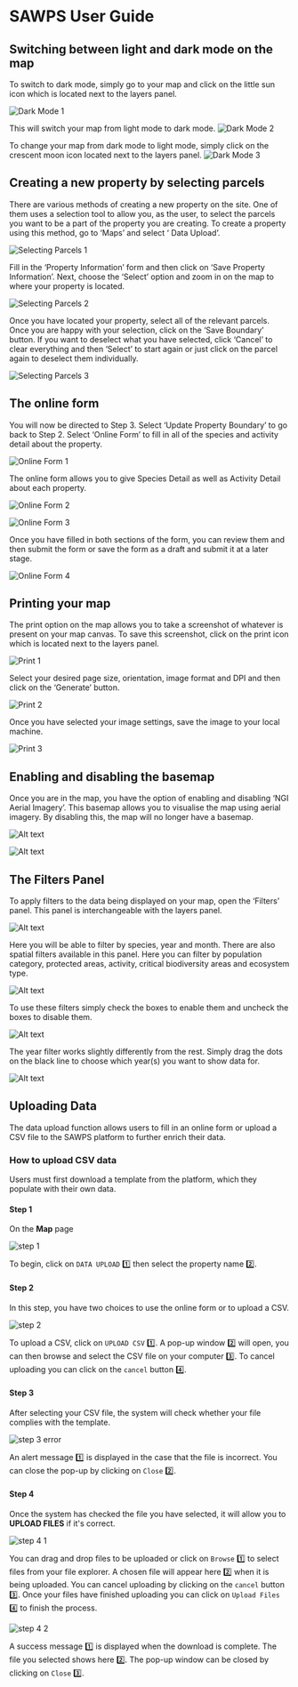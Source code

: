 # SAWPS User Guide

## Switching between light and dark mode on the map

To switch to dark mode, simply go to your map and click on the little sun icon which is located next to the layers panel.

![Dark Mode 1](img/dark-mode-1.png)

This will switch your map from light mode to dark mode.
![Dark Mode 2](img/dark-mode-2.png)

To change your map from dark mode to light mode, simply click on the crescent moon icon located next to the layers panel.
![Dark Mode 3](img/dark-mode-3.png)

## Creating a new property by selecting parcels

There are various methods of creating a new property on the site. One of them uses a selection tool to allow you, as the user, to select the parcels you want to be a part of the property you are creating.
To create a property using this method, go to ‘Maps’ and select ‘ Data Upload’.

![Selecting Parcels 1](img/selecting-parcels-1.png)

Fill in the ‘Property Information’ form and then click on ‘Save Property Information’. Next, choose the ‘Select’ option and zoom in on the map to where your property is located.

![Selecting Parcels 2](img/selecting-parcels-2.png)

Once you have located your property, select all of the relevant parcels. Once you are happy with your selection, click on the ‘Save Boundary’ button. If you want to deselect what you have selected, click ‘Cancel’ to clear everything and then ‘Select’ to start again or just click on the parcel again to deselect them individually.

![Selecting Parcels 3](img/selecting-parcels-3.png)

## The online form

You will now be directed to Step 3. Select ‘Update Property Boundary’ to go back to Step 2. Select ‘Online Form’ to fill in all of the species and activity detail about the property.

![Online Form 1](img/online-form-1.png)

The online form allows you to give Species Detail as well as Activity Detail about each property.

![Online Form 2](img/online-form-2.png)

![Online Form 3](img/online-form-3.png)

Once you have filled in both sections of the form, you can review them and then submit the form or save the form as a draft and submit it at a later stage.

![Online Form 4](img/online-form-4.png)

## Printing your map

The print option on the map allows you to take a screenshot of whatever is present on your map canvas. To save this screenshot, click on the print icon which is located next to the layers panel.

![Print 1](img/print-1.png)

Select your desired page size, orientation, image format and DPI and then click on the ‘Generate’ button.

![Print 2](img/print-2.png)

Once you have selected your image settings, save the image to your local machine.

![Print 3](img/print-3.png)

## Enabling and disabling the basemap

Once you are in the map, you have the option of enabling and disabling ‘NGI Aerial Imagery’. This basemap allows you to visualise the map using aerial imagery. By disabling this, the map will no longer have a basemap.

![Alt text](img/basemap-1.png)

![Alt text](img/basemap-2.png)

## The Filters Panel

To apply filters to the data being displayed on your map, open the ‘Filters’ panel. This panel is interchangeable with the layers panel.

![Alt text](img/filters-1.png)

Here you will be able to filter by species, year and month. There are also spatial filters available in this panel. Here you can filter by population category, protected areas, activity, critical biodiversity areas and ecosystem type.

![Alt text](img/filters-2.png)

To use these filters simply check the boxes to enable them and uncheck the boxes to disable them.

![Alt text](img/filters-3.png)

The year filter works slightly differently from the rest. Simply drag the dots on the black line to choose which year(s) you want to show data for.

![Alt text](img/filters-4.png)

## Uploading Data

The data upload function allows users to fill in an online form or upload a CSV file to the SAWPS platform to further enrich their data.

### How to upload CSV data

Users must first download a template from the platform, which they populate with their own data.

#### Step 1

On the **Map** page

![step 1](img/upload-data-step-1.png)

To begin, click on `DATA UPLOAD` 1️⃣ then select the property name 2️⃣.

#### Step 2

In this step, you have two choices to use the online form or to upload a CSV.

![step 2](img/upload-data-step-2.png)

To upload a CSV, click on `UPLOAD CSV` 1️⃣. A pop-up window 2️⃣ will open, you can then browse and select the CSV file on your computer 3️⃣. To cancel uploading you can click on the `cancel` button 4️⃣.

#### Step 3

After selecting your CSV file, the system will check whether your file complies with the template.

![step 3 error](img/upload-data-step-3-error.png)

An alert message 1️⃣ is displayed in the case that the file is incorrect. You can close the pop-up by clicking on `Close` 2️⃣.

#### Step 4

Once the system has checked the file you have selected, it will allow you to **UPLOAD FILES** if it's correct.

![step 4 1](img/upload-data-step-4-1.png)

You can drag and drop files to be uploaded or click on `Browse` 1️⃣ to select files from your file explorer. A chosen file will appear here 2️⃣ when it is being uploaded. You can cancel uploading by clicking on the `cancel` button 3️⃣. Once your files have finished uploading you can click on `Upload Files` 4️⃣ to finish the process.

![step 4 2](img/upload-data-step-4-2.png)

A success message 1️⃣ is displayed when the download is complete. The file you selected shows here 2️⃣. The pop-up window can be closed by clicking on `Close` 3️⃣.
